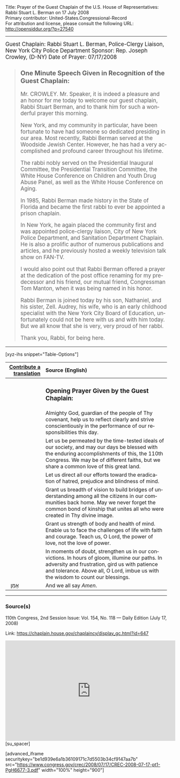 <html>
<head></head>
<body>
Title: Prayer of the Guest Chaplain of the U.S. House of Representatives: Rabbi Stuart L. Berman on 17 July 2008<br />
Primary contributor: United-States.Congressional-Record<br />
For attribution and license, please consult the following URL: <a href="http://opensiddur.org/?p=27540">http://opensiddur.org/?p=27540</a>
<p />
<hr />

<div class="english" lang="en" style="font-size:1.2em;">
Guest Chaplain: Rabbi Stuart L. Berman, Police-Clergy Liaison, New York City Police Department
Sponsor: Rep. Joseph Crowley, (D-NY)
Date of Prayer: 07/17/2008

<blockquote>
<h3>One Minute Speech Given in Recognition of the Guest Chaplain:</h3>

Mr. CROWLEY. Mr. Speaker, it is indeed a pleasure and an honor for me today to welcome our guest chaplain, Rabbi Stuart Berman, and to thank him for such a wonderful prayer this morning.

New York, and my community in particular, have been fortunate to have had someone so dedicated presiding in our area. Most recently, Rabbi Berman served at the Woodside Jewish Center. However, he has had a very accomplished and profound career throughout his lifetime.

The rabbi nobly served on the Presidential Inaugural Committee, the Presidential Transition Committee, the White House Conference on Children and Youth Drug Abuse Panel, as well as the White House Conference on Aging.

In 1985, Rabbi Berman made history in the State of Florida and became the first rabbi to ever be appointed a prison chaplain.

In New York, he again placed the community first and was appointed police-clergy liaison, City of New York Police Department, and Sanitation Department Chaplain. He is also a prolific author of numerous publications and articles, and he previously hosted a weekly television talk show on FAN-TV.

I would also point out that Rabbi Berman offered a prayer at the dedication of the post office renaming for my predecessor and his friend, our mutual friend, Congressman Tom Manton, when it was being named in his honor.

Rabbi Berman is joined today by his son, Nathaniel, and his sister, Zell. Audrey, his wife, who is an early childhood specialist with the New York City Board of Education, unfortunately could not be here with us and with him today. But we all know that she is very, very proud of her rabbi.

Thank you, Rabbi, for being here.
</blockquote>
</div>

<hr />

[xyz-ihs snippet="Table-Options"]<table style="margin-left: auto; margin-right: auto;" class="draggable">
<thead><tr><th id="x" style="text-align: right;"><a href="/contributing/upload/">Contribute a translation</a></th><th style="text-align: left;">Source (English)</th></tr></thead>
<tbody>
<tr><td style="vertical-align:top;">
<div class="liturgy" lang="he">

</span></div></td>
 
<td style="vertical-align:top;">
<div class="english" lang="en">
<h3>Opening Prayer Given by the Guest Chaplain:</h3>
</div></td></tr>

<tr><td style="vertical-align:top;">
<div class="liturgy" lang="he">

</span></div></td>
 
<td style="vertical-align:top;">
<div class="english" lang="en">
Almighty God, 
guardian of the people of Thy covenant, 
help us to reflect clearly 
and strive conscientiously 
in the performance of our responsibilities this day. 
</div></td></tr>


<tr><td style="vertical-align:top;">
<div class="liturgy" lang="he">

</span></div></td>
 
<td style="vertical-align:top;">
<div class="english" lang="en">
Let us be permeated by the time-tested ideals of our society, 
and may our days be blessed with the enduring accomplishments of this, 
the 110th Congress. 
We may be of different faiths, 
but we share a common love of this great land.
</div></td></tr>


<tr><td style="vertical-align:top;">
<div class="liturgy" lang="he">

</span></div></td>
 
<td style="vertical-align:top;">
<div class="english" lang="en">
Let us direct all our efforts 
toward the eradication of hatred, 
prejudice 
and blindness of mind. 
</div></td></tr>


<tr><td style="vertical-align:top;">
<div class="liturgy" lang="he">

</span></div></td>
 
<td style="vertical-align:top;">
<div class="english" lang="en">
Grant us breadth of vision 
to build bridges of understanding 
among all the citizens in our communities back home. 
May we never forget the common bond of kinship 
that unites all who were created in Thy divine image.
</div></td></tr>


<tr><td style="vertical-align:top;">
<div class="liturgy" lang="he">

</span></div></td>
 
<td style="vertical-align:top;">
<div class="english" lang="en">
Grant us strength of body 
and health of mind. 
Enable us to face the challenges of life 
with faith and courage. 
Teach us, O Lord, 
the power of love, 
not the love of power.
</div></td></tr>


<tr><td style="vertical-align:top;">
<div class="liturgy" lang="he">

</span></div></td>
 
<td style="vertical-align:top;">
<div class="english" lang="en">
In moments of doubt, 
strengthen us in our convictions. 
In hours of gloom, 
illumine our paths. 
In adversity and frustration, 
gird us with patience and tolerance. 
Above all, O Lord, 
imbue us with the wisdom 
to count our blessings.
</div></td></tr>


<tr><td style="vertical-align:top;">
<div class="liturgy" lang="he">
&nbsp;
אָמֵן׃
</span></div></td>
 
<td style="vertical-align:top;">
<div class="english" lang="en">
And we all say
<em>Amen</em>.
</div></td></tr>
</tbody></table>

<hr />

<h3>Source(s)</h3>

110th Congress, 2nd Session
Issue: Vol. 154, No. 118 — Daily Edition (July 17, 2008)

Link: <a href="https://chaplain.house.gov/chaplaincy/display_gc.html?id=647">https://chaplain.house.gov/chaplaincy/display_gc.html?id=647</a>

<iframe width=530 height=312 src='https://www.c-span.org/video/standalone/?c4509187/rabbi-stuart-berman-police-clergy-liaison-nyc-police-department-ny' allowfullscreen='allowfullscreen' frameborder=0></iframe>[su_spacer]

[advanced_iframe securitykey="be1d939e6a1b36109171c7d5503b34cf9147aa7b" src="https://www.congress.gov/crec/2008/07/17/CREC-2008-07-17-pt1-PgH6677-3.pdf" width="100%" height="900"]
</body>
</html>